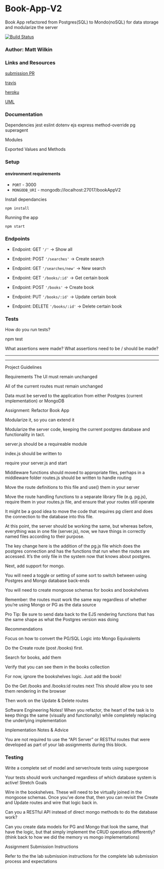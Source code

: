 # Book-App-V2
Book App refactored from Postgres(SQL) to Mondo(noSQL) for data storage and modularize the server

[![Build Status](https://www.travis-ci.com/mwilkin-401-advanced-javascript/lab-04.svg?branch=master)](https://www.travis-ci.com/mwilkin-401-advanced-javascript/lab-04)

### Author: Matt Wilkin

### Links and Resources

[submission PR](https://github.com/mwilkin-401-advanced-javascript/lab-10/pull/1)

[travis](https://www.travis-ci.com/mwilkin-401-advanced-javascript/lab-10)

[heroku](https://secret-eyrie-61196.herokuapp.com/)

[UML]()

### Documentation

Dependencies
jest
eslint
dotenv
ejs
express
method-override
pg
superagent

Modules

Exported Values and Methods

### Setup

#### environment requirements

* `PORT` - 3000
* `MONGODB_URI` - mongodb://localhost:27017/bookAppV2

Install dependancies

`npm install`

Running the app

`npm start`


### Endpoints

* Endpoint: GET `'/'` -> Show all

* Endpoint: POST `'/searches'` -> Create search

* Endpoint: GET `'/searches/new'` -> New search

* Endpoint: GET `'/books/:id'` -> Get certain book

* Endpoint: POST `'/books'` -> Create book

* Endpoint: PUT `'/books/:id'` -> Update certain book

* Endpoint: DELETE `'/books/:id'` -> Delete certain book


### Tests

How do you run tests?

npm test

What assertions were made?
What assertions need to be / should be made?

_________________
_________________

Project Guidelines

Requirements
The UI must remain unchanged

All of the current routes must remain unchanged

Data must be served to the application from either Postgres (current implementation) or MongoDB

Assignment: Refactor Book App

Modularize it, so you can extend it

Modularize the server code, keeping the current postgres database and functionality in tact.

server.js should be a requireable module

index.js should be written to

require your server.js and start

Middleware functions should moved to appropriate files, perhaps in a middleware folder
routes.js should be written to handle routing

Move the route definitions to this file and use() them in your server

Move the route handling functions to a separate library file (e.g. pg.js), require them in your routes.js file, and ensure that your routes still operate

It might be a good idea to move the code that requires pg client and does the connection to the database into this file.

At this point, the server should be working the same, but whereas before, everything was in one file (server.js), now, we have things in correctly named files according to their purpose.

The key change here is the addition of the pg.js file which does the postgres connection and has the functions that run when the routes are accessed. It’s the only file in the system now that knows about postgres.

Next, add support for mongo.

You will need a toggle or setting of some sort to switch between using Postgres and Mongo database back-ends

You will need to create mongoose schemas for books and bookshelves

Remember: the routes must work the same way regardless of whether you’re using Mongo or PG as the data source

Pro Tip: Be sure to send data back to the EJS rendering functions that has the same shape as what the Postgres version was doing

Recommendations

Focus on how to convert the PG/SQL Logic into Mongo Equivalents

Do the Create route (post /books) first.

Search for books, add them

Verify that you can see them in the books collection

For now, ignore the bookshelves logic. Just add the book!

Do the Get /books and /books:id routes next
This should allow you to see them rendering in the browser

Then work on the Update & Delete routes

Software Engineering Notes! When you refactor, the heart of the task is to keep things the same (visually and functionally) while completely replacing the underlying implementation

Implementation Notes & Advice

You are not required to use the “API Server” or RESTful routes that were developed as part of your lab assignments during this block.

### Testing

Write a complete set of model and server/route tests using supergoose

Your tests should work unchanged regardless of which database system is active!
Stretch Goals

Wire in the bookshelves. These will need to be virtually joined in the mongoose schemas. Once you’ve done that, then you can revisit the Create and Update routes and wire that logic back in.

Can you a RESTful API instead of direct mongo methods to do the database work?

Can you create data models for PG and Mongo that look the same, that have the logic, but that simply implement the CRUD operations differently? (think back to how we did the memory vs mongo implementations)

Assignment Submission Instructions

Refer to the the lab submission instructions for the complete lab submission process and expectations